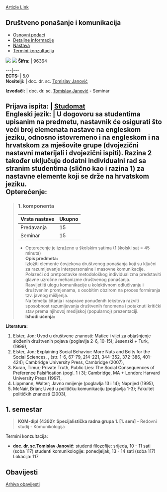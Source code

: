 [Article Link](https://www.fhs.hr/predmet/dpk)

## Društveno ponašanje i komunikacija
  * [Osnovni podaci](https://www.fhs.hr/predmet/dpk#v1id-523735_510360_1_0 "Osnovni podaci")
  * [Detaljne informacije](https://www.fhs.hr/predmet/dpk#v1id-523735_510360_1_1 "Detaljne informacije")
  * [Nastava](https://www.fhs.hr/predmet/dpk#v1id-523735_510360_1_2 "Nastava")
  * [Termini konzultacija](https://www.fhs.hr/predmet/dpk#v1id-523735_510360_1_3 "Termini konzultacija")


[![](https://www.fhs.hr/img/flags/gif/hr.gif)](https://www.fhs.hr/predmet/dpk) [![](https://www.fhs.hr/img/flags/gif/gb.gif)](https://www.fhs.hr/en/course/tmaca)
**Šifra:** |  96364  
  
---|---  
**ECTS:** |  5.0   
**Nositelji:** |  doc. dr. sc. [Tomislav Janović](https://www.fhs.hr/djelatnik/tomislav.janovic)   
  
**Izvođači:** |  doc. dr. sc. [Tomislav Janović](https://www.fhs.hr/djelatnik/tomislav.janovic) - Seminar  
  
**Prijava ispita:** |  [Studomat](http://www.isvu.hr/studomat)  
**Engleski jezik:** |  U dogovoru sa studentima upisanim na predmetu, nastavnik će osigurati što veći broj elemenata nastave na engleskom jeziku, odnosno istovremeno i na engleskom i na hrvatskom za mješovite grupe (dvojezični nastavni materijali i dvojezični ispiti). Razina 2 također uključuje dodatni individualni rad sa stranim studentima (slično kao i razina 1) za nastavne elemente koji se drže na hrvatskom jeziku.   
**Opterećenje:**  
---  
> ### 1. komponenta
> | Vrsta nastave | Ukupno  
> ---|---  
> Predavanja | 15  
> Seminar | 15  
> * Opterećenje je izraženo u školskim satima (1 školski sat = 45 minuta)   
**Opis predmeta:**  
> Izložiti elemente čovjekova društvenog ponašanja koji su ključni za razumijevanje interpersonalne i masovne komunikacije.   
>  Polazeći od pretpostavke metodološkog individualizma predstaviti glavne uzročne mehanizme društvenog ponašanja.   
>  Rasvijetliti ulogu komunikacije u kolektivnom odlučivanju i društvenim promjenama, s osobitim obzirom na proces formiranja tzv. javnog mišljenja.   
>  Na temelju čitanja i rasprave ponuđenih tekstova razviti sposobnost razumijevanja društvenih fenomena i potaknuti kritički stav prema njihovoj medijskoj (popularnoj) prezentaciji.  
**Ishodi učenja:**  

  
**Literatura:**  
  1. Elster, Jon; Uvod u društvene znanosti: Matice i vijci za objašnjenje složenih društvenih pojava (poglavlja 2-6, 10-15); Jesenski + Turk, (1999), 
  2. Elster, Jon; Explaining Social Behavior: More Nuts and Bolts for the Social Sciences, , (str. 1-6, 67-79, 214-221, 344-352, 372-386, 401-424); Cambridge University Press, Cambridge (2007), 
  3. Kuran, Timur; Private Truth, Public Lies: The Social Consequences of Preference Falsification (pogl. 1 i 3); Cambridge, MA + London: Harvard University Press (1997), 
  4. Lippmann, Walter; Javno mnijenje (poglavlja 13 i 14); Naprijed (1995), 
  5. McNair, Brian; Uvod u političku komunikaciju (poglavlja 1-3); Fakultet političkih znanosti (2003), 

  
**1. semestar**  
---  
> **KOM-dipl (4392): Specijalistička radna grupa 1. [1. sem]** - Redovni studij - Komunikologija  
>   
Termini konzultacija: 
  * **doc. dr. sc.[Tomislav Janović](https://www.fhs.hr/djelatnik/tomislav.janovic)**: 
studenti filozofije: srijeda, 10 - 11 sati (soba 117)
studenti komunikologije: ponedjeljak, 13 - 14 sati (soba 117)
Lokacija: 117 


## Obavijesti
[Arhiva obavijesti](https://www.fhs.hr/predmet/dpk?@=20oxq#news_82152 "Arhiva obavijesti")
